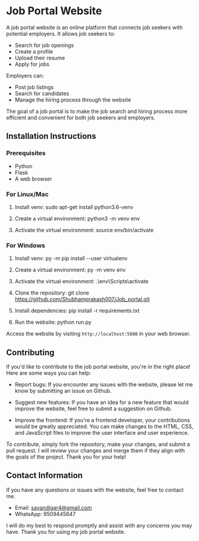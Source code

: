 # Job Portal Website

A job portal website is an online platform that connects job seekers with potential employers. It allows job seekers to:
- Search for job openings
- Create a profile
- Upload their resume
- Apply for jobs

Employers can:
- Post job listings
- Search for candidates
- Manage the hiring process through the website

The goal of a job portal is to make the job search and hiring process more efficient and convenient for both job seekers and employers.

## Installation Instructions
### Prerequisites
- Python
- Flask
- A web browser

### For Linux/Mac
1. Install venv:
sudo apt-get install python3.6-venv

2. Create a virtual environment:
python3 -m venv env

3. Activate the virtual environment:
source env/bin/activate

### For Windows
1. Install venv:
py -m pip install --user virtualenv


2. Create a virtual environment:
py -m venv env


3. Activate the virtual environment:
.\env\Scripts\activate


4. Clone the repository:
git clone https://github.com/Shubhamprakash007/Job_portal.git

5. Install dependencies:
pip install -r requirements.txt

6. Run the website:
python run.py

Access the website by visiting `http://localhost:5000` in your web browser.

## Contributing

If you'd like to contribute to the job portal website, you're in the right place! Here are some ways you can help:

- Report bugs: If you encounter any issues with the website, please let me know by submitting an issue on Github.

- Suggest new features: If you have an idea for a new feature that would improve the website, feel free to submit a suggestion on Github.

- Improve the frontend: If you're a frontend developer, your contributions would be greatly appreciated. You can make changes to the HTML, CSS, and JavaScript files to improve the user interface and user experience.

To contribute, simply fork the repository, make your changes, and submit a pull request. I will review your changes and merge them if they align with the goals of the project. Thank you for your help!


## Contact Information

If you have any questions or issues with the website, feel free to contact me.

- Email: sayandigar4@gmail.com
- WhatsApp: 9509445647

I will do my best to respond promptly and assist with any concerns you may have. Thank you for using my job portal website.

